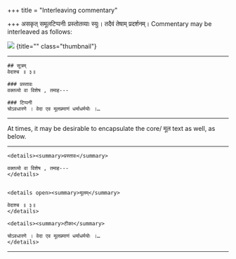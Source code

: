 +++
title = "Interleaving commentary"

+++
असकृत् समूलटिप्पनीः प्रस्तोतव्याः स्युः। तदैवं तेषाम् प्रदर्शनम्। Commentary may be interleaved as follows:

![](../../../images/ApastambaDharmaSutram_0013.jpg)
{title="" class="thumbnail"}

__________________________
```
## सूत्रम् 
वेदाश्च ॥ ३॥

### प्रस्तावः
वक्तव्यो वा विशेष , तमाह---

### टिप्पनी
चोऽवधारणे । वेदा एव मूलप्रमाणं धर्माधर्मयोः ।…

```
__________________________

At times, it may be desirable to encapsulate the core/ मूल text as well, as below.


__________________________
```
<details><summary>प्रस्तावः</summary>

वक्तव्यो वा विशेष , तमाह---
</details>


<details open><summary>मूलम्</summary>

वेदाश्च ॥ ३॥
</details>

<details><summary>टीका</summary>

चोऽवधारणे । वेदा एव मूलप्रमाणं धर्माधर्मयोः ।…
</details>
```
__________________________

